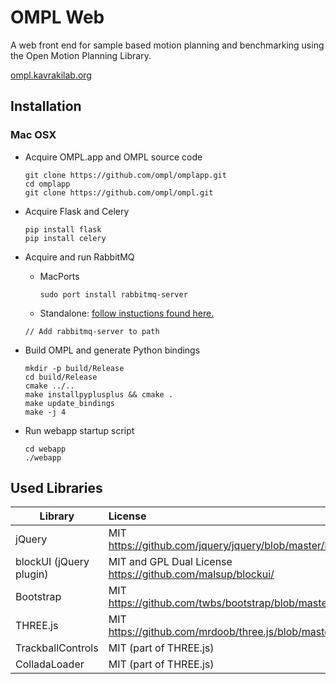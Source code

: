 # OMPL Web

A web front end for sample based motion planning and benchmarking using the Open Motion Planning Library.

[ompl.kavrakilab.org](http://ompl.kavrakilab.org)

## Installation

### Mac OSX


- Acquire OMPL.app and OMPL source code
  ```
  git clone https://github.com/ompl/omplapp.git
  cd omplapp
  git clone https://github.com/ompl/ompl.git
  ```

- Acquire Flask and Celery
  ```
  pip install flask
  pip install celery
  ```

- Acquire and run RabbitMQ
    - MacPorts
      ```
      sudo port install rabbitmq-server
      ```
    - Standalone:
      [follow instuctions found here.](http://www.rabbitmq.com/install-standalone-mac.html)
  ```
  // Add rabbitmq-server to path
  ```

- Build OMPL and generate Python bindings
  ```
  mkdir -p build/Release
  cd build/Release
  cmake ../..
  make installpyplusplus && cmake .
  make update_bindings
  make -j 4
  ```

- Run webapp startup script
  ```
  cd webapp
  ./webapp
  ```


## Used Libraries

| Library                 | License                                                      | Distributable   |
| ----------------------- | :----------------------------------------------------------- | --------------- |
| jQuery                  | MIT https://github.com/jquery/jquery/blob/master/LICENSE.txt | Yes             |
| blockUI (jQuery plugin) | MIT and GPL Dual License https://github.com/malsup/blockui/  | Yes (under MIT) |
| Bootstrap               | MIT https://github.com/twbs/bootstrap/blob/master/LICENSE    | Yes             |
| THREE.js                | MIT https://github.com/mrdoob/three.js/blob/master/LICENSE   | Yes             |
| TrackballControls       | MIT (part of THREE.js)                                       | Yes             |
| ColladaLoader           | MIT (part of THREE.js)                                       | Yes             |
